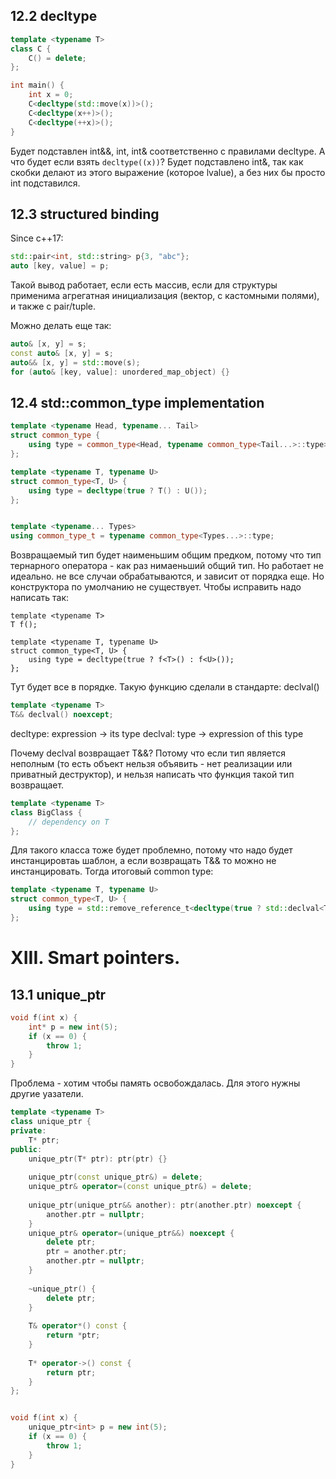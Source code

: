 ## 12.2 decltype

```cpp
template <typename T>
class C {
    C() = delete;
};

int main() {
    int x = 0;
    C<decltype(std::move(x))>();
    C<decltype(x++)>();
    C<decltype(++x)>();
}
```
Будет подставлен int&&, int, int& соответственно с правилами decltype.
А что будет если взять `decltype((x))`? Будет подставлено int&, так как скобки делают из этого выражение (которое lvalue), а без них бы просто int подставился. 

## 12.3 structured binding
Since c++17:
```cpp
std::pair<int, std::string> p{3, "abc"};
auto [key, value] = p;
```

Такой вывод работает, если есть массив, если для структуры применима агрегатная инициализация (вектор, с кастомными полями), и также с pair/tuple.

Можно делать еще так:
```cpp
auto& [x, y] = s;
const auto& [x, y] = s;
auto&& [x, y] = std::move(s);
for (auto& [key, value]: unordered_map_object) {}
```

## 12.4 std::common_type implementation

```cpp
template <typename Head, typename... Tail>
struct common_type {
    using type = common_type<Head, typename common_type<Tail...>::type>::type;
};

template <typename T, typename U>
struct common_type<T, U> {
    using type = decltype(true ? T() : U());
};


template <typename... Types>
using common_type_t = typename common_type<Types...>::type;

```

Возвращаемый тип будет наименьшим общим предком, потому что тип тернарного оператора - как раз нимаеньший общий тип. Но работает не идеально. не все случаи обрабатываются, и зависит от порядка еще. Но конструктора по умолчанию не существует. Чтобы исправить надо написать так:

```
template <typename T>
T f();

template <typename T, typename U>
struct common_type<T, U> {
    using type = decltype(true ? f<T>() : f<U>());
};
```

Тут будет все в порядке. Такую функцию сделали в стандарте: declval()
```cpp
template <typename T>
T&& declval() noexcept;
```

decltype: expression -> its type
declval: type -> expression of this type


Почему declval возвращает Т&&? Потому что если тип является неполным (то есть объект нельзя объявить - нет реализации или приватный деструктор), и нельзя написать что функция такой тип возвращает.

```cpp
template <typename T>
class BigClass {
    // dependency on T
};
```
Для такого класса тоже будет проблемно, потому что надо будет инстанцировтаь шаблон, а если возвращать T&& то можно не инстанцировать. Тогда итоговый common type:

```cpp
template <typename T, typename U>
struct common_type<T, U> {
    using type = std::remove_reference_t<decltype(true ? std::declval<T>() : std::declval<U>())>;
};
```

# XIII. Smart pointers.

## 13.1 unique_ptr

```cpp
void f(int x) {
    int* p = new int(5);
    if (x == 0) {
        throw 1;
    }
}
```

Проблема - хотим чтобы память освобождалась. Для этого нужны другие уазатели.

```cpp
template <typename T>
class unique_ptr {
private:
    T* ptr;
public:
    unique_ptr(T* ptr): ptr(ptr) {}
    
    unique_ptr(const unique_ptr&) = delete;
    unique_ptr& operator=(const unique_ptr&) = delete;
    
    unique_ptr(unique_ptr&& another): ptr(another.ptr) noexcept {
        another.ptr = nullptr;
    }
    unique_ptr& operator=(unique_ptr&&) noexcept {
        delete ptr;
        ptr = another.ptr;
        another.ptr = nullptr;
    }
    
    ~unique_ptr() {
        delete ptr;
    }
    
    T& operator*() const {
        return *ptr;
    }
    
    T* operator->() const {
        return ptr;
    }
};


void f(int x) {
    unique_ptr<int> p = new int(5);
    if (x == 0) {
        throw 1;
    }
}
```

